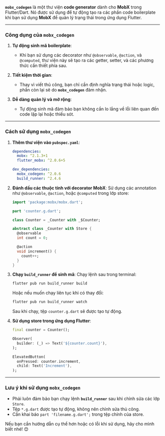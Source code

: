 **`mobx_codegen`** là một thư viện **code generator** dành cho **MobX** trong Flutter/Dart. Nó được sử dụng để tự động tạo ra các phần code boilerplate khi bạn sử dụng **MobX** để quản lý trạng thái trong ứng dụng Flutter. 

---

### **Công dụng của `mobx_codegen`**
1. **Tự động sinh mã boilerplate**:  
   - Khi bạn sử dụng các decorator như `@observable`, `@action`, và `@computed`, thư viện này sẽ tạo ra các getter, setter, và các phương thức cần thiết phía sau.

2. **Tiết kiệm thời gian**:  
   - Thay vì viết thủ công, bạn chỉ cần định nghĩa trạng thái hoặc logic, phần còn lại sẽ do **`mobx_codegen`** đảm nhận.

3. **Dễ dàng quản lý và mở rộng**:  
   - Tự động sinh mã đảm bảo bạn không cần lo lắng về lỗi liên quan đến code lặp lại hoặc thiếu sót.

---

### **Cách sử dụng `mobx_codegen`**

1. **Thêm thư viện vào `pubspec.yaml`**:
   ```yaml
   dependencies:
     mobx: ^2.1.3+1
     flutter_mobx: ^2.0.6+5

   dev_dependencies:
     mobx_codegen: ^2.0.6
     build_runner: ^2.4.6
   ```

2. **Đánh dấu các thuộc tính với decorator MobX**:
   Sử dụng các annotation như `@observable`, `@action`, hoặc `@computed` trong lớp store:
   ```dart
   import 'package:mobx/mobx.dart';

   part 'counter.g.dart';

   class Counter = _Counter with _$Counter;

   abstract class _Counter with Store {
     @observable
     int count = 0;

     @action
     void increment() {
       count++;
     }
   }
   ```

3. **Chạy `build_runner` để sinh mã**:
   Chạy lệnh sau trong terminal:
   ```bash
   flutter pub run build_runner build
   ```
   Hoặc nếu muốn chạy liên tục khi có thay đổi:
   ```bash
   flutter pub run build_runner watch
   ```

   Sau khi chạy, tệp `counter.g.dart` sẽ được tạo tự động.

4. **Sử dụng store trong ứng dụng Flutter**:
   ```dart
   final counter = Counter();

   Observer(
     builder: (_) => Text('${counter.count}'),
   );

   ElevatedButton(
     onPressed: counter.increment,
     child: Text('Increment'),
   );
   ```

---

### **Lưu ý khi sử dụng `mobx_codegen`**
- Phải luôn đảm bảo bạn chạy lệnh **`build_runner`** sau khi chỉnh sửa các lớp `Store`.
- Tệp `*.g.dart` được tạo tự động, không nên chỉnh sửa thủ công.
- Cần khai báo `part 'filename.g.dart';` trong tệp chính của store.

Nếu bạn cần hướng dẫn cụ thể hơn hoặc có lỗi khi sử dụng, hãy cho mình biết nhé! 😊
